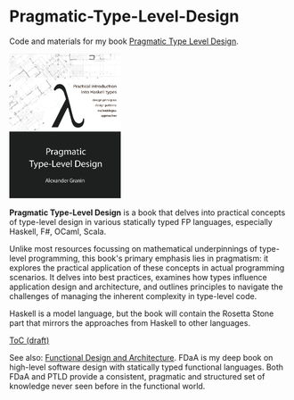 # Pragmatic-Type-Level-Design

Code and materials for my book [Pragmatic Type Level Design](https://leanpub.com/pragmatic-type-level-design).

<p float="left">
  <a href="https://leanpub.com/pragmatic-type-level-design">
    <img src="https://github.com/graninas/pragmatic-type-level-design/blob/28e0776b8a26a3c344b678101431891a7ed542a4/First-Edition/PTLD cover.png" width="200"></a>
</p>

**Pragmatic Type-Level Design** is a book that delves into practical concepts of type-level design in various statically typed FP languages, especially Haskell, F#, OCaml, Scala.

Unlike most resources focussing on mathematical underpinnings of type-level programming, this book's primary emphasis lies in pragmatism: it explores the practical application of these concepts in actual programming scenarios. It delves into best practices, examines how types influence application design and architecture, and outlines principles to navigate the challenges of managing the inherent complexity in type-level code.

Haskell is a model language, but the book will contain the Rosetta Stone part that mirrors the approaches from Haskell to other languages.

[ToC (draft)](https://docs.google.com/document/d/1eCZKPeq5tiRzY8QyxcgYlKXTGaPLWCVboAaaUEfC_D0/edit?usp=sharing)

See also: [Functional Design and Architecture](https://www.manning.com/books/functional-design-and-architecture). FDaA is my deep book on high-level software design with statically typed functional languages. Both FDaA and PTLD provide a consistent, pragmatic and structured set of knowledge never seen before in the functional world.
